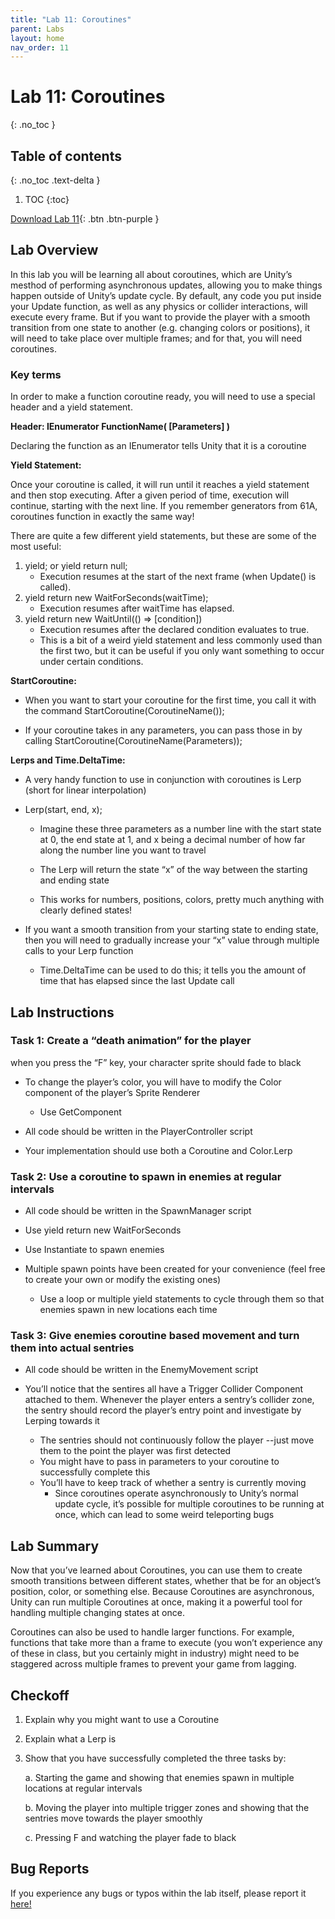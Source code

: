 ```yaml
---
title: "Lab 11: Coroutines"
parent: Labs
layout: home
nav_order: 11
---
```


# Lab 11: Coroutines
{: .no_toc }

## Table of contents
{: .no_toc .text-delta }

1. TOC
{:toc}

[Download Lab 11](https://github.com/berkeleyGamedev/Coroutines/archive/refs/heads/master.zip){: .btn .btn-purple }

## Lab Overview 

In this lab you will be learning all about coroutines, which are Unity’s mesthod of performing asynchronous updates, allowing you to make things happen outside of Unity’s update cycle. By default, any code you put inside your Update function, as well as any physics or collider interactions, will execute every frame. But if you want to provide the player with a smooth transition from one state to another (e.g. changing colors or positions), it will need to take place over multiple frames; and for that, you will need coroutines. 

### Key terms 
In order to make a function coroutine ready, you will need to use a special header and a yield statement. 

**Header: IEnumerator FunctionName( [Parameters] )**

Declaring the function as an IEnumerator tells Unity that it is a coroutine 

**Yield Statement:** 

Once your coroutine is called, it will run until it reaches a yield statement and then stop executing. After a given period of time, execution will continue, starting with the next line. If you remember generators from 61A, coroutines function in exactly the same way! 

There are quite a few different yield statements, but these are some of the most useful: 

1. yield; or yield return null; 
    - Execution resumes at the start of the next frame (when Update() is called). 
2. yield return new WaitForSeconds(waitTime); 
    - Execution resumes after waitTime has elapsed. 
3.  yield return new WaitUntil(() => [condition]) 
    - Execution resumes after the declared condition evaluates to true. 
    - This is a bit of a weird yield statement and less commonly used than the first two, but it can be useful if you only want something to occur under certain conditions.


**StartCoroutine:** 

- When you want to start your coroutine for the first time, you call it with the command StartCoroutine(CoroutineName()); 

- If your coroutine takes in any parameters, you can pass those in by calling StartCoroutine(CoroutineName(Parameters)); 

**Lerps and Time.DeltaTime:** 

- A very handy function to use in conjunction with coroutines is Lerp (short for linear interpolation) 

- Lerp(start, end, x); 
    - Imagine these three parameters as a number line with the start state at 0, the end state at 1, and x being a decimal number of how far along the number line you want to travel 

    - The Lerp will return the state “x” of the way between the starting and ending state 

    -  This works for numbers, positions, colors, pretty much anything with clearly defined states!

-  If you want a smooth transition from your starting state to ending state, then you will need to gradually increase your “x” value through multiple calls to your Lerp function 
    -  Time.DeltaTime can be used to do this; it tells you the amount of time that has elapsed since the last Update call 

## Lab Instructions 

### Task 1: Create a “death animation” for the player
when you press the “F” key, your character sprite should fade to black

- To change the player’s color, you will have to modify the Color component of the player’s Sprite Renderer
    - Use GetComponent 

- All code should be written in the PlayerController script 

- Your implementation should use both a Coroutine and Color.Lerp

### Task 2: Use a coroutine to spawn in enemies at regular intervals 
- All code should be written in the SpawnManager script 

- Use yield return new WaitForSeconds 

- Use Instantiate to spawn enemies 

- Multiple spawn points have been created for your convenience (feel free to create your own or modify the existing ones)

    - Use a loop or multiple yield statements to cycle through them so that enemies spawn in new locations each time 

### Task 3: Give enemies coroutine based movement and turn them into actual sentries 
- All code should be written in the EnemyMovement script 

- You’ll notice that the sentires all have a Trigger Collider Component attached to them. Whenever the player enters a sentry’s collider zone, the sentry should record the player’s entry point and investigate by Lerping towards it 
    - The sentries should not continuously follow the player --just move them to the point the player was first detected 
    - You might have to pass in parameters to your coroutine to successfully complete this
    - You’ll have to keep track of whether a sentry is currently moving 
        - Since coroutines operate asynchronously to Unity’s normal update cycle, it’s possible for multiple coroutines to be running at once, which can lead to some weird teleporting bugs 

## Lab Summary 
Now that you’ve learned about Coroutines, you can use them to create smooth transitions between different states, whether that be for an object’s position, color, or something else. Because Coroutines are asynchronous, Unity can run multiple Coroutines at once, making it a powerful tool for handling multiple changing states at once. 

Coroutines can also be used to handle larger functions. For example, functions that take more than a frame to execute (you won’t experience any of these in class, but you certainly might in industry) might need to be staggered across multiple frames to prevent your game from lagging. 

## Checkoff 
1. Explain why you might want to use a Coroutine

2. Explain what a Lerp is

3. Show that you have successfully completed the three tasks by: 

    a. Starting the game and showing that enemies spawn in multiple locations at regular intervals 

    b. Moving the player into multiple trigger zones and showing that the sentries move towards the player smoothly 

    c. Pressing F and watching the player fade to black 


## Bug Reports
If you experience any bugs or typos within the lab itself, please report it [here!]

[here!]: https://forms.gle/1C2GPHGDHCQo3WWe7 